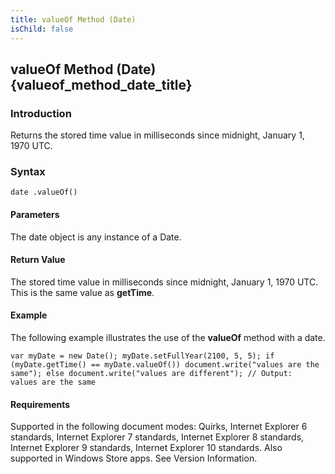 ```yaml
---
title: valueOf Method (Date)
isChild: false
---
```


## valueOf Method (Date) {valueof_method_date_title}

### Introduction 

 Returns the stored time value in milliseconds since midnight, January 1, 1970 UTC.

### Syntax 

```
date .valueOf()
```

#### Parameters 

<div id="parametersSection" class="section" name="collapseableSection" style="">
  <p xmlns:util="util">
    The <span class="parameter" sdata="paramReference">date</span> object is any instance of a Date.
  </p>
</div>

#### Return Value 

<div id="returnValueSection" class="section" name="collapseableSection" style="">
  <p xmlns:util="util">
    The stored time value in milliseconds since midnight, January 1, 1970 UTC. This is the same value as <b>getTime</b>.
  </p>
</div>

#### Example 

<p xmlns:util="util">
  The following example illustrates the use of the <b>valueOf</b> method with a date.
</p>

```
var myDate = new Date(); myDate.setFullYear(2100, 5, 5); if (myDate.getTime() == myDate.valueOf()) document.write("values are the same"); else document.write("values are different"); // Output:
values are the same
```

#### Requirements 

<div id="requirementsTitleSection" class="section" name="collapseableSection" style="">
  <p xmlns:util="util"></p>
  <p>
    Supported in the following document modes: Quirks, Internet Explorer 6 standards, Internet Explorer 7 standards, Internet Explorer 8 standards, Internet Explorer 9 standards, Internet Explorer 10
    standards. Also supported in Windows Store apps. See Version Information.
  </p>
</div>

